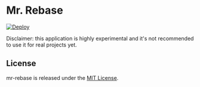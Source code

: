 # Mr. Rebase

[![Deploy](https://www.herokucdn.com/deploy/button.svg)](https://heroku.com/deploy?template=https://github.com/wojtekmach/mr-rebase)

Disclaimer: this application is highly experimental and it's not recommended to use it for real projects yet.

## License

mr-rebase is released under the [MIT License](LICENSE.txt).
